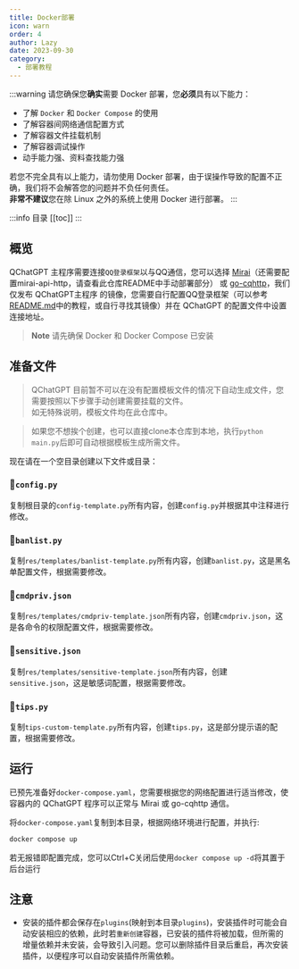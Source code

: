 ```yaml
---
title: Docker部署
icon: warn
order: 4
author: Lazy
date: 2023-09-30
category:
  - 部署教程
---
```



:::warning 
请您确保您**确实**需要 Docker 部署，您**必须**具有以下能力：  
 - 了解 `Docker` 和 `Docker Compose` 的使用  
 - 了解容器间网络通信配置方式  
 - 了解容器文件挂载机制  
 - 了解容器调试操作
 - 动手能力强、资料查找能力强

 若您不完全具有以上能力，请勿使用 Docker 部署，由于误操作导致的配置不正确，我们将不会解答您的问题并不负任何责任。  
 **非常不建议**您在除 Linux 之外的系统上使用 Docker 进行部署。
::: 

:::info 目录
[[toc]]
:::

## 概览

QChatGPT 主程序需要连接`QQ登录框架`以与QQ通信，您可以选择 [Mirai](https://github.com/mamoe/mirai)（还需要配置mirai-api-http，请查看此仓库README中手动部署部分） 或 [go-cqhttp](https://github.com/Mrs4s/go-cqhttp)，我们仅发布 QChatGPT主程序 的镜像，您需要自行配置QQ登录框架（可以参考[README.md](https://github.com/RockChinQ/QChatGPT#-%E9%85%8D%E7%BD%AEqq%E7%99%BB%E5%BD%95%E6%A1%86%E6%9E%B6)中的教程，或自行寻找其镜像）并在 QChatGPT 的配置文件中设置连接地址。

> **Note**
> 请先确保 Docker 和 Docker Compose 已安装

## 准备文件

> QChatGPT 目前暂不可以在没有配置模板文件的情况下自动生成文件，您需要按照以下步骤手动创建需要挂载的文件。  
> 如无特殊说明，模板文件均在此仓库中。  

> 如果您不想挨个创建，也可以直接clone本仓库到本地，执行`python main.py`后即可自动根据模板生成所需文件。

现在请在一个空目录创建以下文件或目录：

### 📄`config.py`

复制根目录的`config-template.py`所有内容，创建`config.py`并根据其中注释进行修改。

### 📄`banlist.py`

复制`res/templates/banlist-template.py`所有内容，创建`banlist.py`，这是黑名单配置文件，根据需要修改。

### 📄`cmdpriv.json`

复制`res/templates/cmdpriv-template.json`所有内容，创建`cmdpriv.json`，这是各命令的权限配置文件，根据需要修改。

### 📄`sensitive.json`

复制`res/templates/sensitive-template.json`所有内容，创建`sensitive.json`，这是敏感词配置，根据需要修改。

### 📄`tips.py`

复制`tips-custom-template.py`所有内容，创建`tips.py`，这是部分提示语的配置，根据需要修改。

## 运行

已预先准备好`docker-compose.yaml`，您需要根据您的网络配置进行适当修改，使容器内的 QChatGPT 程序可以正常与 Mirai 或 go-cqhttp 通信。

将`docker-compose.yaml`复制到本目录，根据网络环境进行配置，并执行:

```bash
docker compose up
```

若无报错即配置完成，您可以Ctrl+C关闭后使用`docker compose up -d`将其置于后台运行

## 注意

- 安装的插件都会保存在`plugins`(映射到本目录`plugins`)，安装插件时可能会自动安装相应的依赖，此时若`重新创建`容器，已安装的插件将被加载，但所需的增量依赖并未安装，会导致引入问题。您可以删除插件目录后重启，再次安装插件，以便程序可以自动安装插件所需依赖。

    